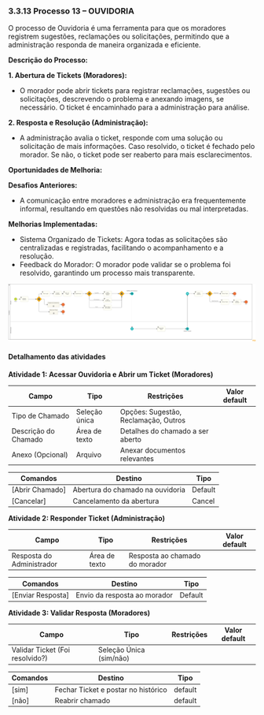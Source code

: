 ### 3.3.13 Processo 13 – OUVIDORIA

O processo de Ouvidoria é uma ferramenta para que os moradores registrem sugestões, reclamações ou solicitações, permitindo que a administração responda de maneira organizada e eficiente.

**Descrição do Processo:**

**1. Abertura de Tickets (Moradores):**

* O morador pode abrir tickets para registrar reclamações, sugestões ou solicitações, descrevendo o problema e anexando imagens, se necessário. O ticket é encaminhado para a administração para análise.

**2. Resposta e Resolução (Administração):**

* A administração avalia o ticket, responde com uma solução ou solicitação de mais informações. Caso resolvido, o ticket é fechado pelo morador. Se não, o ticket pode ser reaberto para mais esclarecimentos.

**Oportunidades de Melhoria:**

**Desafios Anteriores:**

* A comunicação entre moradores e administração era frequentemente informal, resultando em questões não resolvidas ou mal interpretadas.

**Melhorias Implementadas:**

* Sistema Organizado de Tickets: Agora todas as solicitações são centralizadas e registradas, facilitando o acompanhamento e a resolução.
* Feedback do Morador: O morador pode validar se o problema foi resolvido, garantindo um processo mais transparente.

![Modelo BPMN do Processo de Ouvidoria](images/processo-XIII-ouvidoria.png "Modelo BPMN do Processo 2.")

#### Detalhamento das atividades

**Atividade 1: Acessar Ouvidoria e Abrir um Ticket (Moradores)**

| **Campo**       | **Tipo**         | **Restrições**                | **Valor default** |
| ---             | ---              | ---                           | ---               |
| Tipo de Chamado  | Seleção única    |Opções: Sugestão, Reclamação, Outros |            |
| Descrição do Chamado |Área de texto   | Detalhes do chamado a ser aberto |            |
|Anexo (Opcional)  | Arquivo    | Anexar documentos relevantes |             |

| **Comandos**         |  **Destino**                   | **Tipo**          |
| ---                  | ---                            | ---               |
| [Abrir Chamado]        | Abertura do chamado na ouvidoria          | Default        |
| [Cancelar]            | Cancelamento da abertura       | Cancel         |


**Atividade 2: Responder Ticket (Administração)**

| **Campo**       | **Tipo**         | **Restrições**        | **Valor default** |
| ---             | ---              | ---                   | ---               |
|Resposta do Administrador     | Área de texto  |Resposta ao chamado do morador |          |


| **Comandos**         |  **Destino**                   | **Tipo**          |
| ---                  | ---                            | ---               |
| [Enviar Resposta]          |Envio da resposta ao morador         |Default      |

**Atividade 3: Validar Resposta (Moradores)**

| **Campo**       | **Tipo**         | **Restrições**        | **Valor default** |
| ---             | ---              | ---                   | ---               |
|Validar Ticket (Foi resolvido?)    | Seleção Única (sim/não)    |  |            |

| **Comandos**         |  **Destino**                   | **Tipo**          |
| ---                  | ---                            | ---               |
| [sim]               | Fechar Ticket e postar no histórico           | default           |
| [não]               | Reabrir chamado              | default           |


